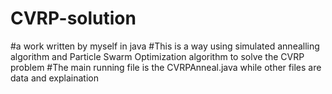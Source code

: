 # CVRP-solution
#a work written by myself in java
#This is a way using simulated annealling algorithm and Particle Swarm Optimization algorithm to solve the CVRP problem
#The main running file is the CVRPAnneal.java  while other files are data and explaination
